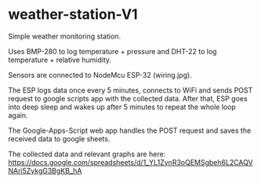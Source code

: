 # weather-station-V1

Simple weather monitoring station.

Uses BMP-280 to log temperature + pressure and DHT-22 to log temperature + relative humidity.

Sensors are connected to NodeMcu ESP-32 (wiring.jpg).

The ESP logs data once every 5 minutes, connects to WiFi and sends POST request to google scripts app with the collected data.
After that, ESP goes into deep sleep and wakes up after 5 minutes to repeat the whole loop again.

The Google-Apps-Script web app handles the POST request and saves the received data to google sheets.

The collected data and relevant graphs are here:
https://docs.google.com/spreadsheets/d/1_YL1ZynR3oQEMSgbeh6L2CAQVNAri5ZykgG3BgKB_hA
